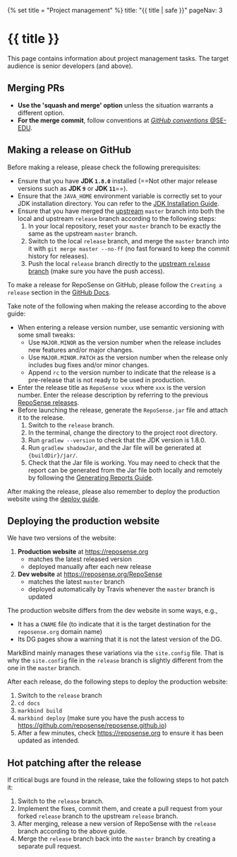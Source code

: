 {% set title = "Project management" %}
<frontmatter>
  title: "{{ title | safe }}"
  pageNav: 3
</frontmatter>

<h1 class="display-4"><md>{{ title }}</md></h1>

<div class="lead">

This page contains information about project management tasks. The target audience is senior developers (and above).
</div>

<!-- ==================================================================================================== -->


## Merging PRs

* **Use the 'squash and merge' option** unless the situation warrants a different option.
* **For the merge commit**, follow conventions at [_GitHub conventions_ @SE-EDU](https://se-education.org/guides/conventions/github.html).

<!-- ==================================================================================================== -->

## Making a release on GitHub

Before making a release, please check the following prerequisites:

* Ensure that you have **JDK `1.8.0`** installed (==Not other major release versions such as **JDK `9`** or **JDK `11`**==).
* Ensure that the `JAVA_HOME` environment variable is correctly set to your JDK installation directory. You can refer to the [JDK Installation Guide](https://docs.oracle.com/cd/E19182-01/821-0917/inst_jdk_javahome_t/index.html).
* Ensure that you have merged the [upstream](https://github.com/RepoSense/reposense) `master` branch into both the local and upstream `release` branch according to the following steps:
    1. In your local repository, reset your `master` branch to be exactly the same as the upstream `master` branch.
    1. Switch to the local `release` branch, and merge the `master` branch into it with `git merge master --no-ff` (no fast forward to keep the commit history for releases).
    1. Push the local `release` branch directly to the [upstream `release` branch](https://github.com/reposense/RepoSense/tree/release) (make sure you have the push access).

To make a release for RepoSense on GitHub, please follow the `Creating a release` section in the [GitHub Docs](https://docs.github.com/en/github/administering-a-repository/managing-releases-in-a-repository).<br>

Take note of the following when making the release according to the above guide:
* When entering a release version number, use semantic versioning with some small tweaks:
  * Use `MAJOR.MINOR` as the version number when the release includes new features and/or major changes.
  * Use `MAJOR.MINOR.PATCH` as the version number when the release only includes bug fixes and/or minor changes.
  * Append `rc` to the version number to indicate that the release is a pre-release that is not ready to be used in production.
* Enter the release title as `RepoSense vxxx` where `xxx` is the version number. Enter the release description by referring to the previous [RepoSense releases](https://github.com/reposense/RepoSense/releases).
* Before launching the release, generate the `RepoSense.jar` file and attach it to the release.
  1. Switch to the `release` branch.
  1. In the terminal, change the directory to the project root directory.
  1. Run `gradlew --version` to check that the JDK version is 1.8.0.
  1. Run `gradlew shadowJar`, and the Jar file will be generated at `{buildDir}/jar/`.
  1. Check that the Jar file is working. You may need to check that the report can be generated from the Jar file both locally and remotely by following the [Generating Reports Guide](../ug/generatingReports.html).

After making the release, please also remember to deploy the production website using the [deploy guide](#deploying-the-production-website).

<!-- ==================================================================================================== -->

## Deploying the production website

We have two versions of the website:

1. **Production website** at https://reposense.org
   * matches the latest released version
   * deployed manually after each new release
1. **Dev website** at https://reposense.org/RepoSense
   * matches the latest `master` branch
   * deployed automatically by Travis whenever the `master` branch is updated

The production website differs from the dev website in some ways, e.g.,

* It has a `CNAME` file (to indicate that it is the target destination for the `reposense.org` domain name)
* Its DG pages show a warning that it is not the latest version of the DG.

MarkBind mainly manages these variations via the `site.config` file. That is why the `site.config` file in the `release` branch is slightly different from the one in the `master` branch.

After each release, do the following steps to deploy the production website:
1. Switch to the `release` branch
1. `cd docs`
1. `markbind build`
1. `markbind deploy` (make sure you have the push access to https://github.com/reposense/reposense.github.io)
1. After a few minutes, check https://reposense.org to ensure it has been updated as intended.

<!-- ==================================================================================================== -->

## Hot patching after the release

If critical bugs are found in the release, take the following steps to hot patch it:
1. Switch to the `release` branch.
1. Implement the fixes, commit them, and create a pull request from your forked `release` branch to the upstream `release` branch.
1. After merging, release a new version of RepoSense with the `release` branch according to the above guide.
1. Merge the `release` branch back into the `master` branch by creating a separate pull request.
